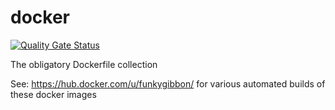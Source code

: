 # docker

[![Quality Gate Status](https://sonarcloud.io/api/project_badges/measure?project=27Bslash6_docker&metric=alert_status)](https://sonarcloud.io/summary/new_code?id=27Bslash6_docker)

The obligatory Dockerfile collection

See: https://hub.docker.com/u/funkygibbon/ for various automated builds of these docker images
